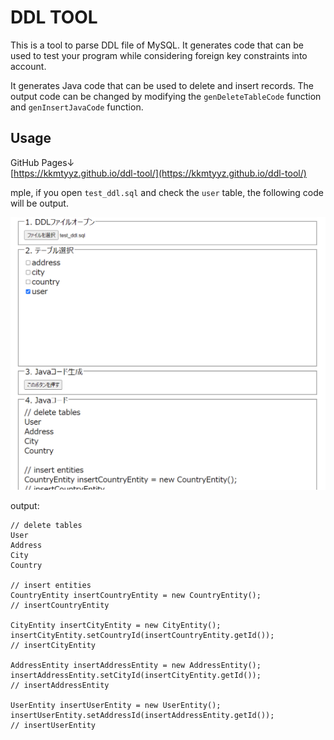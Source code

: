 # DDL TOOL

This is a tool to parse DDL file of MySQL.
It generates code that can be used to test your program while considering foreign key constraints into account.

It generates Java code that can be used to delete and insert records.
The output code can be changed by modifying the `genDeleteTableCode` function and `genInsertJavaCode` function.

## Usage
GitHub Pages↓  
[https://kkmtyyz.github.io/ddl-tool/](https://kkmtyyz.github.io/ddl-tool/)

mple, if you open `test_ddl.sql` and check the `user` table, the following code will be output.

![usage 01](usage_01.PNG)

output:
```
// delete tables
User
Address
City
Country

// insert entities
CountryEntity insertCountryEntity = new CountryEntity();
// insertCountryEntity

CityEntity insertCityEntity = new CityEntity();
insertCityEntity.setCountryId(insertCountryEntity.getId());
// insertCityEntity

AddressEntity insertAddressEntity = new AddressEntity();
insertAddressEntity.setCityId(insertCityEntity.getId());
// insertAddressEntity

UserEntity insertUserEntity = new UserEntity();
insertUserEntity.setAddressId(insertAddressEntity.getId());
// insertUserEntity
```
